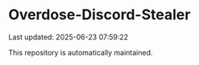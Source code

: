 # Overdose-Discord-Stealer

Last updated: 2025-06-23 07:59:22

This repository is automatically maintained.
